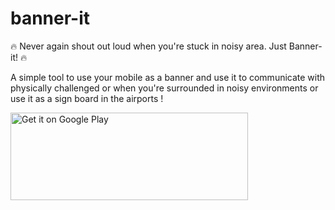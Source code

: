 # banner-it
:fire: Never again shout out loud when you're stuck in noisy area. Just Banner-it! :fire:

A simple tool to use your mobile as a banner and use it to communicate with physically challenged or when you're surrounded in noisy environments or use it as a sign board in the airports !

<a href='https://play.google.com/store/apps/details?id=com.codemonk_labs.bannerit&pcampaignid=MKT-Other-global-all-co-prtnr-py-PartBadge-Mar2515-1'><img width="380" height="140" alt='Get it on Google Play' src='https://play.google.com/intl/en_gb/badges/images/generic/en_badge_web_generic.png'/></a>
